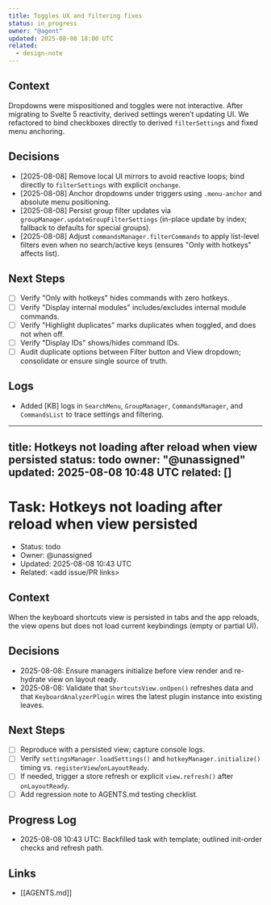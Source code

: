 ```yaml
---
title: Toggles UX and filtering fixes
status: in_progress
owner: "@agent"
updated: 2025-08-08 18:00 UTC
related:
  - design-note
---
```


## Context
Dropdowns were mispositioned and toggles were not interactive. After migrating to Svelte 5 reactivity, derived settings weren’t updating UI. We refactored to bind checkboxes directly to derived `filterSettings` and fixed menu anchoring.

## Decisions
- [2025-08-08] Remove local UI mirrors to avoid reactive loops; bind directly to `filterSettings` with explicit `onchange`.
- [2025-08-08] Anchor dropdowns under triggers using `.menu-anchor` and absolute menu positioning.
- [2025-08-08] Persist group filter updates via `groupManager.updateGroupFilterSettings` (in-place update by index; fallback to defaults for special groups).
- [2025-08-08] Adjust `commandsManager.filterCommands` to apply list-level filters even when no search/active keys (ensures "Only with hotkeys" affects list).

## Next Steps
- [ ] Verify "Only with hotkeys" hides commands with zero hotkeys.
- [ ] Verify "Display internal modules" includes/excludes internal module commands.
- [ ] Verify "Highlight duplicates" marks duplicates when toggled, and does not when off.
- [ ] Verify "Display IDs" shows/hides command IDs.
- [ ] Audit duplicate options between Filter button and View dropdown; consolidate or ensure single source of truth.

## Logs
- Added [KB] logs in `SearchMenu`, `GroupManager`, `CommandsManager`, and `CommandsList` to trace settings and filtering.
---
title: Hotkeys not loading after reload when view persisted
status: todo
owner: "@unassigned"
updated: 2025-08-08 10:48 UTC
related: []
---
# Task: Hotkeys not loading after reload when view persisted

- Status: todo
- Owner: @unassigned
- Updated: 2025-08-08 10:43 UTC
- Related: <add issue/PR links>

## Context
When the keyboard shortcuts view is persisted in tabs and the app reloads, the view opens but does not load current keybindings (empty or partial UI).

## Decisions
- 2025-08-08: Ensure managers initialize before view render and re-hydrate view on layout ready.
- 2025-08-08: Validate that `ShortcutsView.onOpen()` refreshes data and that `KeyboardAnalyzerPlugin` wires the latest plugin instance into existing leaves.

## Next Steps
- [ ] Reproduce with a persisted view; capture console logs.
- [ ] Verify `settingsManager.loadSettings()` and `hotkeyManager.initialize()` timing vs. `registerView`/`onLayoutReady`.
- [ ] If needed, trigger a store refresh or explicit `view.refresh()` after `onLayoutReady`.
- [ ] Add regression note to AGENTS.md testing checklist.

## Progress Log
- 2025-08-08 10:43 UTC: Backfilled task with template; outlined init-order checks and refresh path.

## Links
- [[AGENTS.md]]
